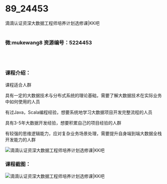 # 89_24453
滴滴认证资深大数据工程师培养计划选修课|KK吧
<br/></br>
<h3>微:mukewang8 资源编号：5224453</h3>
<br/></br>
<h3>课程介绍：</h3>
<p>课程适合人群</p>
<p>具有一定的大数据技术与分布式系统的理论基础，需要了解大数据技术在实际业务中如何使用的人员</p>
<p>有过Java，Scala编程经验，想要系统地学习大数据项目开发完整流程的人员</p>
<p>具有3-5年大数据开发经验，想要积累自己的项目经验的人群</p>
<p>有较强的思维逻辑能力，应对复杂业务场景处理，需要提升自身端到端大数据全栈开发能力的人群</p>
<p><img src="https://www.ko996.com/wp-content/uploads/img/2022/05/1-119-300x167.png" alt="滴滴认证资深大数据工程师培养计划选修课|KK吧"></p>
<div class="info-desc">
<h3>课程截图：</h3>
<p><img src="https://www.ko996.com/wp-content/uploads/img/2022/05/2-109.png" alt="滴滴认证资深大数据工程师培养计划选修课|KK吧"></p>


			
</div>
